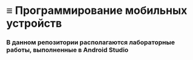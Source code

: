 # ≡ Программирование мобильных устройств
### В данном репозитории располагаются лабораторные работы, выполненные в Android Studio

